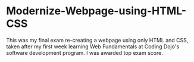 # Modernize-Webpage-using-HTML-CSS

This was my final exam re-creating a webpage using only HTML and CSS, taken after my first week learning Web Fundamentals at Coding Dojo's software development program. I was awarded top exam score.
